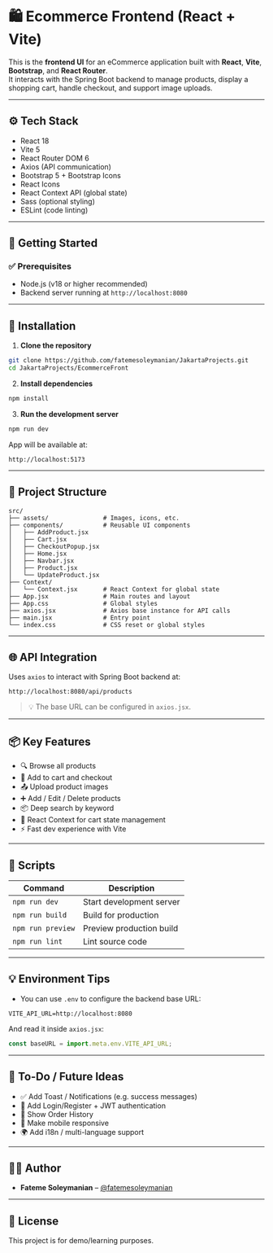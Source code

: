 # 🛍️ Ecommerce Frontend (React + Vite)

This is the **frontend UI** for an eCommerce application built with **React**, **Vite**, **Bootstrap**, and **React Router**.  
It interacts with the Spring Boot backend to manage products, display a shopping cart, handle checkout, and support image uploads.

---

## ⚙️ Tech Stack

- React 18
- Vite 5
- React Router DOM 6
- Axios (API communication)
- Bootstrap 5 + Bootstrap Icons
- React Icons
- React Context API (global state)
- Sass (optional styling)
- ESLint (code linting)

---

## 🚀 Getting Started

### ✅ Prerequisites

- Node.js (v18 or higher recommended)
- Backend server running at `http://localhost:8080`

---

## 🔧 Installation

1. **Clone the repository**

```bash
git clone https://github.com/fatemesoleymanian/JakartaProjects.git
cd JakartaProjects/EcommerceFront
```

2. **Install dependencies**

```bash
npm install
```

3. **Run the development server**

```bash
npm run dev
```

App will be available at:

```
http://localhost:5173
```

---

## 🧭 Project Structure

```text
src/
├── assets/               # Images, icons, etc.
├── components/           # Reusable UI components
│   ├── AddProduct.jsx
│   ├── Cart.jsx
│   ├── CheckoutPopup.jsx
│   ├── Home.jsx
│   ├── Navbar.jsx
│   ├── Product.jsx
│   └── UpdateProduct.jsx
├── Context/
│   └── Context.jsx       # React Context for global state
├── App.jsx               # Main routes and layout
├── App.css               # Global styles
├── axios.jsx             # Axios base instance for API calls
├── main.jsx              # Entry point
└── index.css             # CSS reset or global styles
```

---

## 🌐 API Integration

Uses `axios` to interact with Spring Boot backend at:

```
http://localhost:8080/api/products
```

> 💡 The base URL can be configured in `axios.jsx`.

---

## 📦 Key Features

- 🔍 Browse all products
- 🛒 Add to cart and checkout
- 📤 Upload product images
- ➕ Add / Edit / Delete products
- 📦 Deep search by keyword
- 💾 React Context for cart state management
- ⚡ Fast dev experience with Vite

---

## 🔌 Scripts

| Command           | Description              |
| ----------------- | ------------------------ |
| `npm run dev`     | Start development server |
| `npm run build`   | Build for production     |
| `npm run preview` | Preview production build |
| `npm run lint`    | Lint source code         |

---

## 💡 Environment Tips

- You can use `.env` to configure the backend base URL:

```env
VITE_API_URL=http://localhost:8080
```

And read it inside `axios.jsx`:

```js
const baseURL = import.meta.env.VITE_API_URL;
```

---

## 📌 To-Do / Future Ideas

- ✅ Add Toast / Notifications (e.g. success messages)
- 🔐 Add Login/Register + JWT authentication
- 🧾 Show Order History
- 📱 Make mobile responsive
- 🌍 Add i18n / multi-language support

---

## 🧑‍💻 Author

- **Fateme Soleymanian** – [@fatemesoleymanian](https://github.com/fatemesoleymanian)

---

## 📃 License

This project is for demo/learning purposes.
